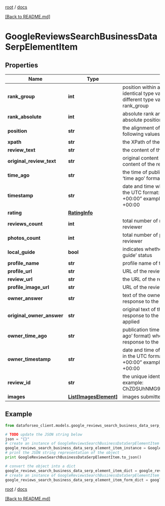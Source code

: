 [root](./../ "root") / [docs](./ "docs")

[[Back to README.md]](./../README.md "[Back to README.md]")

# GoogleReviewsSearchBusinessDataSerpElementItem

## Properties

Name | Type | Description | Notes
------------ | ------------- | ------------- | -------------
**rank_group** | **int** | position within a group of elements with identical type values positions of elements with different type values are omitted from rank_group | [optional]
**rank_absolute** | **int** | absolute rank among all the listed reviews absolute position among all reviews on the list | [optional]
**position** | **str** | the alignment of the review in SERP can take the following values: right | [optional]
**xpath** | **str** | the XPath of the review | [optional]
**review_text** | **str** | the content of the review | [optional]
**original_review_text** | **str** | original content of the review the original content of the review, no auto-translate applied | [optional]
**time_ago** | **str** | the time of publication indicates the time (in the ‘time ago’ format) when the review was listed | [optional]
**timestamp** | **str** | date and time when a review was published in the UTC format: “yyyy-mm-dd hh-mm-ss +00:00” example: 2019-11-15 12:57:46 +00:00 | [optional]
**rating** | [**RatingInfo**](RatingInfo.md) |  | [optional]
**reviews_count** | **int** | total number of reviews submitted by the reviewer | [optional]
**photos_count** | **int** | total number of photos submitted by the reviewer | [optional]
**local_guide** | **bool** | indicates whether the reviewer has a ‘local guide’ status | [optional]
**profile_name** | **str** | profile name of the reviewer | [optional]
**profile_url** | **str** | URL of the reviewer’s profile | [optional]
**review_url** | **str** | the URL of the review | [optional]
**profile_image_url** | **str** | URL of the reviewer’s profile image | [optional]
**owner_answer** | **str** | text of the owner’s response the owner’s response to the review | [optional]
**original_owner_answer** | **str** | original text of the owner’s response the original response to the review, no auto-translate applied | [optional]
**owner_time_ago** | **str** | publication time indicates the time (in the ‘time ago’ format) when the owner submitted the response to the review | [optional]
**owner_timestamp** | **str** | date and time of the owner’s reply to the review in the UTC format: “yyyy-mm-dd hh-mm-ss +00:00” example: 2019-11-15 12:57:46 +00:00 | [optional]
**review_id** | **str** | the unique identifier of a review on Google example: ChZDSUhNMG9nS0VJQ0FnSUMxbHFyMFlnEAE | [optional]
**images** | [**List[ImagesElement]**](ImagesElement.md) | images submitted by the reviewer | [optional]

## Example

```python
from dataforseo_client.models.google_reviews_search_business_data_serp_element_item import GoogleReviewsSearchBusinessDataSerpElementItem

# TODO update the JSON string below
json = "{}"
# create an instance of GoogleReviewsSearchBusinessDataSerpElementItem from a JSON string
google_reviews_search_business_data_serp_element_item_instance = GoogleReviewsSearchBusinessDataSerpElementItem.from_json(json)
# print the JSON string representation of the object
print GoogleReviewsSearchBusinessDataSerpElementItem.to_json()

# convert the object into a dict
google_reviews_search_business_data_serp_element_item_dict = google_reviews_search_business_data_serp_element_item_instance.to_dict()
# create an instance of GoogleReviewsSearchBusinessDataSerpElementItem from a dict
google_reviews_search_business_data_serp_element_item_form_dict = google_reviews_search_business_data_serp_element_item.from_dict(google_reviews_search_business_data_serp_element_item_dict)
```

  

[root](./../ "root") / [docs](./ "docs")

[[Back to README.md]](./../README.md "[Back to README.md]")